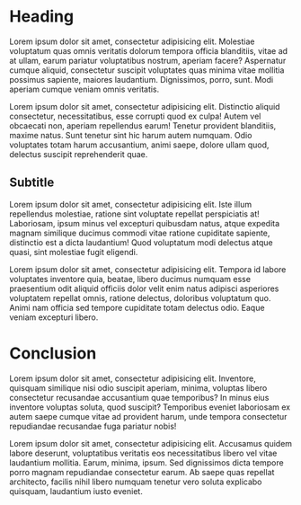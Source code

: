# Heading

Lorem ipsum dolor sit amet, consectetur adipisicing elit. Molestiae voluptatum quas omnis veritatis dolorum tempora officia blanditiis, vitae ad at ullam, earum pariatur voluptatibus nostrum, aperiam facere? Aspernatur cumque aliquid, consectetur suscipit voluptates quas minima vitae mollitia possimus sapiente, maiores laudantium. Dignissimos, porro, sunt. Modi aperiam cumque veniam omnis veritatis.

Lorem ipsum dolor sit amet, consectetur adipisicing elit. Distinctio aliquid consectetur, necessitatibus, esse corrupti quod ex culpa! Autem vel obcaecati non, aperiam repellendus earum! Tenetur provident blanditiis, maxime natus. Sunt tenetur sint hic harum autem numquam. Odio voluptates totam harum accusantium, animi saepe, dolore ullam quod, delectus suscipit reprehenderit quae.

## Subtitle

Lorem ipsum dolor sit amet, consectetur adipisicing elit. Iste illum repellendus molestiae, ratione sint voluptate repellat perspiciatis at! Laboriosam, ipsum minus vel excepturi quibusdam natus, atque expedita magnam similique ducimus commodi vitae ratione cupiditate sapiente, distinctio est a dicta laudantium! Quod voluptatum modi delectus atque quasi, sint molestiae fugit eligendi.

Lorem ipsum dolor sit amet, consectetur adipisicing elit. Tempora id labore voluptates inventore quia, beatae, libero ducimus numquam esse praesentium odit aliquid officiis dolor velit enim natus adipisci asperiores voluptatem repellat omnis, ratione delectus, doloribus voluptatum quo. Animi nam officia sed tempore cupiditate totam delectus odio. Eaque veniam excepturi libero.

# Conclusion

Lorem ipsum dolor sit amet, consectetur adipisicing elit. Inventore, quisquam similique nisi odio suscipit aperiam, minima, voluptas libero consectetur recusandae accusantium quae temporibus? In minus eius inventore voluptas soluta, quod suscipit? Temporibus eveniet laboriosam ex autem saepe cumque vitae ad provident harum, unde tempora consectetur repudiandae recusandae fuga pariatur nobis!

Lorem ipsum dolor sit amet, consectetur adipisicing elit. Accusamus quidem labore deserunt, voluptatibus veritatis eos necessitatibus libero vel vitae laudantium mollitia. Earum, minima, ipsum. Sed dignissimos dicta tempore porro magnam repudiandae consectetur earum. Ab saepe quas repellat architecto, facilis nihil libero numquam tenetur vero soluta explicabo quisquam, laudantium iusto eveniet.